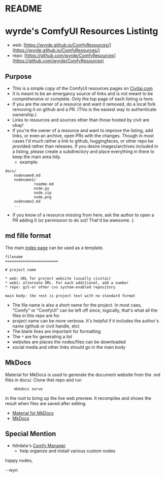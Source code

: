 README
========================

# wyrde's ComfyUI Resources Listintg

* web: [https://wyrde.github.io/ComfyResources/](https://wyrde.github.io/ComfyResources/)
* repo: [https://github.com/wyrde/ComfyResources](https://github.com/wyrde/ComfyResources)

## Purpose

* This is a simple copy of the ComfyUI resources pages on [Civitai.com](https://civitai.com/tag/comfyui)
* It is meant to be an emergancy source of links and is not meant to be comprehensive or complete. Only the top page of each listing is here.
* If you are the owner of a resource and want it removed, do a local fork removing it on github and a PR. (This is the easiest way to authenticate ownership.)
* Links to resources and sources other than those hosted by civit are okay! 
* If you're the owner of a resource and want to improve the listing, add links, or even an archive, open PRs with the changes. Though in most cases I'd much rather a link to github, huggingfaces, or other repo be provided rather than releases. If you desire images/archives included in a listing, please create a subdirectory and place everything in there to keep the main area tidy.
  * example:

```
docs/
	nodename0.md
    nodename1/
             readme.md
             node.py
             node.zip
             node.png
	nodename2.md
	...
```

* If you know of a resource missing from here, ask the author to open a PR adding it (or permission to do so)! That'd be awesome. (:

##  md fille format

The main [index page](https://wyrde.github.io/ComfyResources/) can be used as a template. 

```
filename
========================

# project name

* web: URL for project website (usually civitai)
* web1: alternate URL. For each additional, add a number
* repo: git-or other cvs system-enabled repository

main body: the rest is project text with no standard format
```

* The file name is also a short name for the project. In most caes, "Comfy" or "ComfyUI" can be left off since, logically, that's what all the files in this repo are for.
* project name can be more verbose. It's helpful if it includes the author's name (github or civit handle, etc)
* The blank lines are important for formatting
* The `*` are for generating a list
* websites are places the nodes/files can be downloaded
* social media and other links should go in the main body

## MkDocs

Material for MkDocs is used to generate the document website from the .md files in docs/. Clone thet repo and run

`    mkkdocs serve`

in the root to bring up the live web preview. It recompiles and shows the result when files are saved after editing.

* [Material for MkDocs](https://squidfunk.github.io/mkdocs-material/)
* [MkDocs](https://www.mkdocs.org/)


## Special Mention

* ltdrdata's [Comfy Manager](https://github.com/ltdrdata/ComfyUI-Manager)
  * help organize and install various custom nodes


happy nodes,

--wyn
